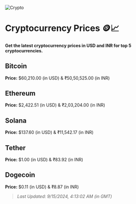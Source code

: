 
![Crypto](https://www.techguide.com.au/wp-content/uploads/2020/11/crypto3.jpeg)

# Cryptocurrency Prices 🪙📈

#### Get the latest cryptocurrency prices in USD and INR for top 5 cryptocurrencies.

## Bitcoin

**Price:** $60,210.00 (in USD) & ₹50,50,525.00 (in INR)

## Ethereum

**Price:** $2,422.51 (in USD) & ₹2,03,204.00 (in INR)

## Solana

**Price:** $137.60 (in USD) & ₹11,542.17 (in INR)

## Tether

**Price:** $1.00 (in USD) & ₹83.92 (in INR)

## Dogecoin

**Price:** $0.11 (in USD) & ₹8.87 (in INR)

> _Last Updated: 9/15/2024, 4:13:02 AM (in GMT)_
